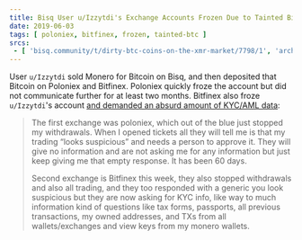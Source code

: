 ```yaml
---
title: Bisq User u/Izzytdi's Exchange Accounts Frozen Due to Tainted Bitcoin
date: 2019-06-03
tags: [ poloniex, bitfinex, frozen, tainted-btc ]
srcs:
 - [ 'bisq.community/t/dirty-btc-coins-on-the-xmr-market/7798/1', 'archive.ph/eC9Rj' ]
---
```


User `u/Izzytdi` sold Monero for Bitcoin on Bisq, and then deposited that
Bitcoin on Poloniex and Bitfinex. Poloniex quickly froze the account but did
not communicate further for at least two months. Bitfinex also froze
`u/Izzytdi`'s account [and demanded an absurd amount of KYC/AML
data](https://archive.ph/eC9Rj#selection-489.0-493.380):

> The first exchange was poloniex, which out of the blue just stopped my
> withdrawals. When I opened tickets all they will tell me is that my trading
> “looks suspicious” and needs a person to approve it. They will give no
> information and are not asking me for any information but just keep giving me
> that empty response. It has been 60 days.
>
> Second exchange is Bitfinex this week, they also stopped withdrawals and also
> all trading, and they too responded with a generic you look suspicious but
> they are now asking for KYC info, like way to much information kind of
> questions like tax forms, passports, all previous transactions, my owned
> addresses, and TXs from all wallets/exchanges and view keys from my monero
> wallets.
